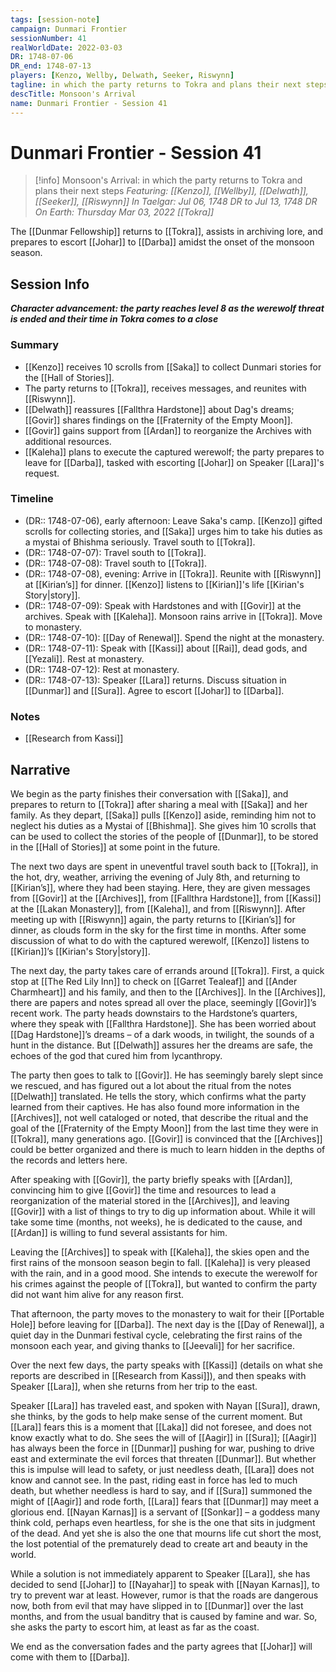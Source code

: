 ```yaml
---
tags: [session-note]
campaign: Dunmari Frontier
sessionNumber: 41
realWorldDate: 2022-03-03
DR: 1748-07-06
DR_end: 1748-07-13
players: [Kenzo, Wellby, Delwath, Seeker, Riswynn]
tagline: in which the party returns to Tokra and plans their next steps
descTitle: Monsoon's Arrival
name: Dunmari Frontier - Session 41
---
```

# Dunmari Frontier - Session 41

>[!info] Monsoon's Arrival: in which the party returns to Tokra and plans their next steps
> *Featuring: [[Kenzo]], [[Wellby]], [[Delwath]], [[Seeker]], [[Riswynn]]*
> *In Taelgar: Jul 06, 1748 DR to Jul 13, 1748 DR*
> *On Earth: Thursday Mar 03, 2022*
> *[[Tokra]]*

The [[Dunmar Fellowship]] returns to [[Tokra]], assists in archiving lore, and prepares to escort [[Johar]] to [[Darba]] amidst the onset of the monsoon season.

## Session Info

***Character advancement: the party reaches level 8 as the werewolf threat is ended and their time in Tokra comes to a close***
### Summary
- [[Kenzo]] receives 10 scrolls from [[Saka]] to collect Dunmari stories for the [[Hall of Stories]].
- The party returns to [[Tokra]], receives messages, and reunites with [[Riswynn]].
- [[Delwath]] reassures [[Fallthra Hardstone]] about Dag's dreams; [[Govir]] shares findings on the [[Fraternity of the Empty Moon]].
- [[Govir]] gains support from [[Ardan]] to reorganize the Archives with additional resources.
- [[Kaleha]] plans to execute the captured werewolf; the party prepares to leave for [[Darba]], tasked with escorting [[Johar]] on Speaker [[Lara]]'s request.

### Timeline
 - (DR:: 1748-07-06), early afternoon: Leave Saka's camp. [[Kenzo]] gifted scrolls for collecting stories, and [[Saka]] urges him to take his duties as a mystai of Bhishma seriously. Travel south to [[Tokra]]. 
- (DR:: 1748-07-07): Travel south to [[Tokra]].
- (DR:: 1748-07-08): Travel south to [[Tokra]].
- (DR:: 1748-07-08), evening: Arrive in [[Tokra]]. Reunite with [[Riswynn]] at [[Kirian’s]] for dinner. [[Kenzo]] listens to [[Kirian]]'s life [[Kirian's Story|story]].
- (DR:: 1748-07-09): Speak with Hardstones and with [[Govir]] at the archives. Speak with [[Kaleha]]. Monsoon rains arrive in [[Tokra]]. Move to monastery.
- (DR:: 1748-07-10): [[Day of Renewal]]. Spend the night at the monastery.
- (DR:: 1748-07-11): Speak with [[Kassi]] about [[Rai]], dead gods, and [[Yezali]]. Rest at monastery.
- (DR:: 1748-07-12): Rest at monastery.
- (DR:: 1748-07-13): Speaker [[Lara]] returns. Discuss situation in [[Dunmar]] and [[Sura]]. Agree to escort [[Johar]] to [[Darba]]. 

### Notes
- [[Research from Kassi]]


## Narrative
We begin as the party finishes their conversation with [[Saka]], and prepares to return to [[Tokra]] after sharing a meal with [[Saka]] and her family. As they depart, [[Saka]] pulls [[Kenzo]] aside, reminding him not to neglect his duties as a Mystai of [[Bhishma]]. She gives him 10 scrolls that can be used to collect the stories of the people of [[Dunmar]], to be stored in the [[Hall of Stories]] at some point in the future. 

The next two days are spent in uneventful travel south back to [[Tokra]], in the hot, dry, weather, arriving the evening of July 8th, and returning to [[Kirian’s]], where they had been staying. Here, they are given messages from [[Govir]] at the [[Archives]], from [[Fallthra Hardstone]], from [[Kassi]] at the [[Lakan Monastery]], from [[Kaleha]], and from [[Riswynn]]. After meeting up with [[Riswynn]] again, the party returns to [[Kirian’s]] for dinner, as clouds form in the sky for the first time in months. After some discussion of what to do with the captured werewolf, [[Kenzo]] listens to [[Kirian]]’s [[Kirian's Story|story]].

The next day, the party takes care of errands around [[Tokra]]. First, a quick stop at [[The Red Lily Inn]] to check on [[Garret Tealeaf]] and [[Ander Charmheart]] and his family, and then to the [[Archives]]. In the [[Archives]], there are papers and notes spread all over the place, seemingly [[Govir]]’s recent work. The party heads downstairs to the Hardstone’s quarters, where they speak with [[Fallthra Hardstone]]. She has been worried about [[Dag Hardstone]]’s dreams – of a dark woods, in twilight, the sounds of a hunt in the distance. But [[Delwath]] assures her the dreams are safe, the echoes of the god that cured him from lycanthropy. 

The party then goes to talk to [[Govir]]. He has seemingly barely slept since we rescued, and has figured out a lot about the ritual from the notes [[Delwath]] translated. He tells the story, which confirms what the party learned from their captives. He has also found more information in the [[Archives]], not well cataloged or noted, that describe the ritual and the goal of the [[Fraternity of the Empty Moon]] from the last time they were in [[Tokra]], many generations ago. [[Govir]] is convinced that the [[Archives]] could be better organized and there is much to learn hidden in the depths of the records and letters here. 

After speaking with [[Govir]], the party briefly speaks with [[Ardan]], convincing him to give [[Govir]] the time and resources to lead a reorganization of the material stored in the [[Archives]], and leaving [[Govir]] with a list of things to try to dig up information about. While it will take some time (months, not weeks), he is dedicated to the cause, and [[Ardan]] is willing to fund several assistants for him. 

Leaving the [[Archives]] to speak with [[Kaleha]], the skies open and the first rains of the monsoon season begin to fall. [[Kaleha]] is very pleased with the rain, and in a good mood. She intends to execute the werewolf for his crimes against the people of [[Tokra]], but wanted to confirm the party did not want him alive for any reason first. 

That afternoon, the party moves to the monastery to wait for their [[Portable Hole]] before leaving for [[Darba]]. The next day is the [[Day of Renewal]], a quiet day in the Dunmari festival cycle, celebrating the first rains of the monsoon each year, and giving thanks to [[Jeevali]] for her sacrifice. 

Over the next few days, the party speaks with [[Kassi]] (details on what she reports are described in [[Research from Kassi]]), and then speaks with Speaker [[Lara]], when she returns from her trip to the east.

Speaker [[Lara]] has traveled east, and spoken with Nayan [[Sura]], drawn, she thinks, by the gods to help make sense of the current moment. But [[Lara]] fears this is a moment that [[Laka]] did not foresee, and does not know exactly what to do. She sees the will of [[Aagir]] in [[Sura]]; [[Aagir]] has always been the force in [[Dunmar]] pushing for war, pushing to drive east and exterminate the evil forces that threaten [[Dunmar]]. But whether this is impulse will lead to safety, or just needless death, [[Lara]] does not know and cannot see. In the past, riding east in force has led to much death, but whether needless is hard to say, and if [[Sura]] summoned the might of [[Aagir]] and rode forth, [[Lara]] fears that [[Dunmar]] may meet a glorious end. [[Nayan Karnas]] is a servant of [[Sonkar]] – a goddess many think cold, perhaps even heartless, for she is the one that sits in judgment of the dead. And yet she is also the one that mourns life cut short the most, the lost potential of the prematurely dead to create art and beauty in the world. 

While a solution is not immediately apparent to Speaker [[Lara]], she has decided to send [[Johar]] to [[Nayahar]] to speak with [[Nayan Karnas]], to try to prevent war at least. However, rumor is that the roads are dangerous now, both from evil that may have slipped in to [[Dunmar]] over the last months, and from the usual banditry that is caused by famine and war. So, she asks the party to escort him, at least as far as the coast. 

We end as the conversation fades and the party agrees that [[Johar]] will come with them to [[Darba]].
